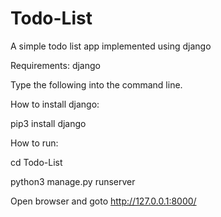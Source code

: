 # Todo-List
A simple todo list app implemented using django

Requirements: django

Type the following into the command line.

How to install django:

pip3 install django

How to run:

cd Todo-List

python3 manage.py runserver

Open browser and goto http://127.0.0.1:8000/

